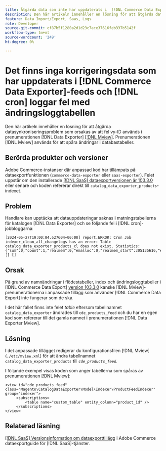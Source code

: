 ```yaml
---
title: Åtgärda data som inte har uppdaterats i  [!DNL Commerce Data Exporter] feeds och [!DNL cron] loggar fel med ändringsloggtabellen finns inte
description: Den här artikeln innehåller en lösning för att åtgärda datasynkroniseringsproblem som orsakas av användning av fel vy-ID i  [!DNL Commerce Data Exporter mview] prenumerationen.
feature: Data Import/Export, Saas, Logs
role: Developer
source-git-commit: cf87b5f1280a2d1d23c7ace37616feb337b5142f
workflow-type: tm+mt
source-wordcount: '249'
ht-degree: 0%

---
```


# Det finns inga korrigeringsdata som har uppdaterats i [!DNL Commerce Data Exporter]-feeds och [!DNL cron] loggar fel med ändringsloggtabellen

Den här artikeln innehåller en lösning för att åtgärda datasynkroniseringsproblem som orsakas av att fel vy-ID används i prenumerationen [!DNL Data Exporter] [[!DNL Mview]](https://developer.adobe.com/commerce/php/development/components/indexing/#mview). Prenumerationen [!DNL Mview] används för att spåra ändringar i databastabeller.

## Berörda produkter och versioner

Adobe Commerce-instanser där anpassad kod har tillämpats på dataexportfunktionen (`commerce-data-exporter` eller `saas-exporter`). Felet uppstår om den installerade [[!DNL SaaS] dataexportversionen är 103.3.0](https://experienceleague.adobe.com/en/docs/commerce-merchant-services/saas-data-export/release-notes#release-6) eller senare och koden refererar direkt till `catalog_data_exporter_products`-indexet.

## Problem

Handlare kan upptäcka att datauppdateringar saknas i matningstabellerna för katalogen [!DNL Data Exporter] och se följande fel i [!DNL cron]-jobbloggarna:

```
[2024-05-27T19:00:04.627604+00:00] report.ERROR: Cron Job indexer_clean_all_changelogs has an error: Table catalog_data_exporter_products_cl does not exist. Statistics: {"sum":0,"count":1,"realmem":0,"emalloc":0,"realmem_start":305135616,"emalloc_start":283210384} [] [] 
```

## Orsak

På grund av namnändringar i flödestabeller, index och ändringsloggtabeller i [!DNL Commerce Data Export] [version 103.3.0](https://experienceleague.adobe.com/en/docs/commerce-merchant-services/saas-data-export/release-notes#release-9) kanske [!DNL Mview]-prenumerationerna i anpassade tillägg som använder [!DNL Commerce Data Export] inte fungerar som de ska.

I det här fallet finns inte felet *table* eftersom tabellnamnet `catalog_data_exporter` ändrades till `cde_products_feed` och du har en egen kod som refererar till det gamla namnet i prenumerationen [!DNL Data Exporter Mview].

## Lösning

I det anpassade tillägget redigerar du konfigurationsfilen [!DNL Mview] (```./etc/mview.xml```) för att ändra tabellnamnet `catalog_data_exporter_products` till *`cde_products_feed`*.

I följande exempel visas koden som anger tabellerna som spåras av prenumerationen [!DNL Mview]:

```
<view id="cde_products_feed" class="Magento\CatalogDataExporter\Model\Indexer\ProductFeedIndexer" group="indexer">
     <subscriptions>
         <table name="custom_table" entity_column="product_id" />
     </subscriptions>
</view>
```

## Relaterad läsning

[[!DNL SaaS] Versionsinformation om dataexporttillägg](https://experienceleague.adobe.com/en/docs/commerce-merchant-services/saas-data-export/release-notes) i Adobe Commerce dataexportguide för [!DNL SaaS]-tjänster.
